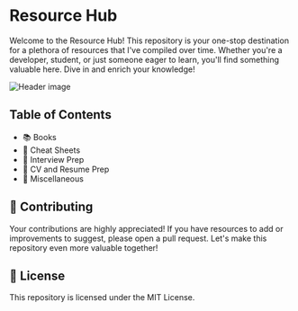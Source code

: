 # Resource Hub
Welcome to the Resource Hub! This repository is your one-stop destination for a plethora of resources that I've compiled over time. Whether you're a developer, student, or just someone eager to learn, you'll find something valuable here. Dive in and enrich your knowledge!

![Header image](https://www.promptcloud.com/wp-content/uploads/2017/10/sources-of-data-collection.png)

## Table of Contents
- 📚 Books
- 📝 Cheat Sheets
- 💼 Interview Prep
- 📰 CV and Resume Prep
- 🔗 Miscellaneous

## 🤝 Contributing
Your contributions are highly appreciated! If you have resources to add or improvements to suggest, please open a pull request. Let's make this repository even more valuable together!

## 📜 License
This repository is licensed under the MIT License.



